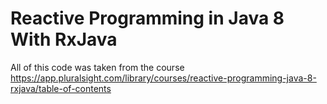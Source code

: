 # Reactive Programming in Java 8 With RxJava

All of this code was taken from the course
https://app.pluralsight.com/library/courses/reactive-programming-java-8-rxjava/table-of-contents

